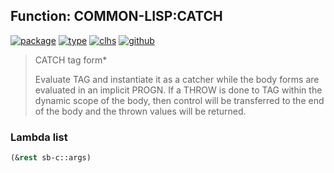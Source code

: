 ## Function: COMMON-LISP:CATCH
[![package](https://img.shields.io/badge/Package-COMMON--LISP-5f9ea0.svg?style=social&colorA=999999)](../) [![type](https://img.shields.io/badge/Type-Function-5f9ea0.svg?style=social&colorA=999999)](../#function) [![clhs](https://img.shields.io/badge/CLHS-CATCH-5f9ea0.svg?style=social&colorA=999999)](http://www.lispworks.com/documentation/HyperSpec/Body/s_catch.htm) [![github](https://img.shields.io/badge/GitHub-View_the_source-5f9ea0.svg?style=social&colorA=999999&logo=github)](https://github.com/sbcl/sbcl/blob/master/src/compiler/info-functions.lisp/) 

> CATCH tag form*
> 
> Evaluate TAG and instantiate it as a catcher while the body forms are
> evaluated in an implicit PROGN. If a THROW is done to TAG within the dynamic
> scope of the body, then control will be transferred to the end of the body and
> the thrown values will be returned.

### Lambda list
```cl
(&rest sb-c::args)
```
